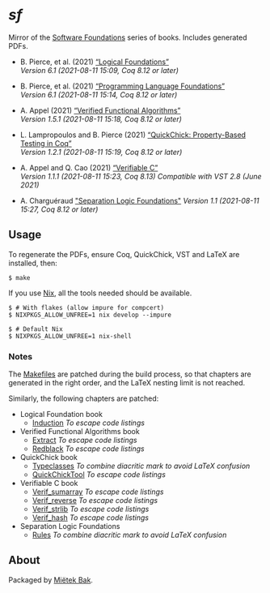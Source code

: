 _sf_
====

Mirror of the [Software Foundations](http://softwarefoundations.cis.upenn.edu/) series of books.  Includes generated PDFs.

- B. Pierce, et al. (2021) [“Logical Foundations”](doc/pdf/lf.pdf)  
  _Version 6.1 (2021-08-11 15:09, Coq 8.12 or later)_

- B. Pierce, et al. (2021) [“Programming Language Foundations”](doc/pdf/plf.pdf)  
  _Version 6.1 (2021-08-11 15:14, Coq 8.12 or later)_

- A. Appel (2021) [“Verified Functional Algorithms”](doc/pdf/vfa.pdf)  
  _Version 1.5.1 (2021-08-11 15:18, Coq 8.12 or later)_

- L. Lampropoulos and B. Pierce (2021) [“QuickChick: Property-Based Testing in Coq”](doc/pdf/qc.pdf)  
  _Version 1.2.1 (2021-08-11 15:19, Coq 8.12 or later)_

- A. Appel and Q. Cao (2021) [“Verifiable C”](doc/pdf/vc.pdf)  
  _Version 1.1.1 (2021-08-11 15:23, Coq 8.13) Compatible with VST 2.8 (June 2021)_

- A. Charguéraud ["Separation Logic Foundations"](doc/pdf/slf)
  _Version 1.1 (2021-08-11 15:27, Coq 8.12 or later)_


Usage
-----

To regenerate the PDFs, ensure Coq, QuickChick, VST and LaTeX are installed, then:

```
$ make
```

If you use [Nix](https://nixos.org), all the tools needed should be available.

```
$ # With flakes (allow impure for compcert)
$ NIXPKGS_ALLOW_UNFREE=1 nix develop --impure

$ # Default Nix
$ NIXPKGS_ALLOW_UNFREE=1 nix-shell
```

### Notes

The [Makefiles](src/Makefile.patch) are patched during the build process, so that chapters are generated in the right order, and the LaTeX nesting limit is not reached.

Similarly, the following chapters are patched:

- Logical Foundation book
  - [Induction](src/Induction.v.patch) _To escape code listings_
- Verified Functional Algorithms book
  - [Extract](src/Extract.v.patch) _To escape code listings_
  - [Redblack](src/Redblack.v.patch) _To escape code listings_
- QuickChick book
  - [Typeclasses](src/Typeclasses.v.patch) _To combine diacritic mark to avoid LaTeX confusion_
  - [QuickChickTool](src/QuickChickTool.v.patch) _To escape code listings_
- Verifiable C book
  - [Verif_sumarray](src/Verif_sumarray.v.patch) _To escape code listings_
  - [Verif_reverse](src/Verif_reverse.v.patch) _To escape code listings_
  - [Verif_strlib](src/Verif_strlib.v.patch) _To escape code listings_
  - [Verif_hash](src/Verif_hash.v.patch) _To escape code listings_
- Separation Logic Foundations
  - [Rules](src/Rules.v.patch) _To combine diacritic mark to avoid LaTeX confusion_


About
-----

Packaged by [Miëtek Bak](https://mietek.io/).

